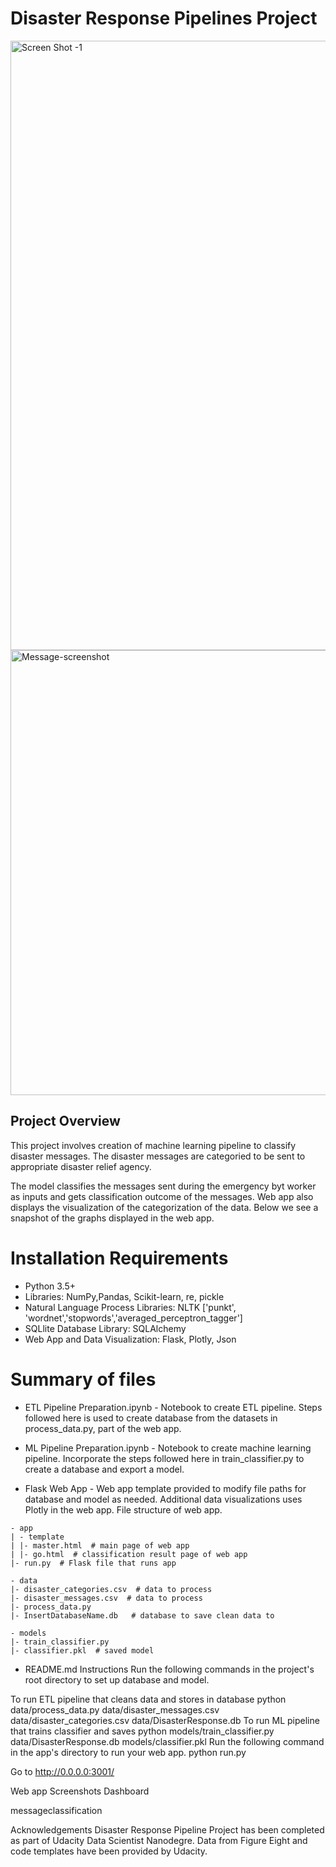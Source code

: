 # Disaster Response Pipelines Project

<img width="975" alt="Screen Shot -1" src="https://user-images.githubusercontent.com/33673374/82179431-efe3db00-98a3-11ea-8f6f-059fa052e08b.png">

<img width="712" alt="Message-screenshot" src="https://user-images.githubusercontent.com/33673374/82179429-eeb2ae00-98a3-11ea-886a-631b774aeb14.png">

## Project Overview
This project involves creation of machine learning pipeline to classify disaster messages. The disaster messages are categoried to be sent to appropriate disaster relief agency.

The model classifies the messages sent during the emergency  byt worker as inputs and gets classification outcome of the messages.
Web app also displays the visualization of the categorization of the data. Below we see a snapshot of the graphs displayed in the web app.

# Installation Requirements
- Python 3.5+ 
- Libraries: NumPy,Pandas, Scikit-learn, re, pickle
- Natural Language Process Libraries: NLTK ['punkt', 'wordnet','stopwords','averaged_perceptron_tagger']
- SQLlite Database Library: SQLAlchemy
- Web App and Data Visualization: Flask, Plotly, Json

# Summary of files
- ETL Pipeline Preparation.ipynb - Notebook to create ETL pipeline. Steps followed here is used to create database from the datasets in process_data.py, part of the web app.

- ML Pipeline Preparation.ipynb - Notebook to create machine learning pipeline. Incorporate the steps followed here in train_classifier.py to create a database and export a model.

- Flask Web App - Web app template provided to modify file paths for database and model as needed. Additional data visualizations uses Plotly in the web app. File structure of web app.

```text
- app
| - template
| |- master.html  # main page of web app
| |- go.html  # classification result page of web app
|- run.py  # Flask file that runs app

- data
|- disaster_categories.csv  # data to process 
|- disaster_messages.csv  # data to process
|- process_data.py
|- InsertDatabaseName.db   # database to save clean data to

- models
|- train_classifier.py
|- classifier.pkl  # saved model 
```
- README.md
Instructions
Run the following commands in the project's root directory to set up database and model.

To run ETL pipeline that cleans data and stores in database python data/process_data.py data/disaster_messages.csv data/disaster_categories.csv data/DisasterResponse.db
To run ML pipeline that trains classifier and saves python models/train_classifier.py data/DisasterResponse.db models/classifier.pkl
Run the following command in the app's directory to run your web app. python run.py

Go to http://0.0.0.0:3001/

Web app Screenshots
Dashboard

messageclassification

Acknowledgements
Disaster Response Pipeline Project has been completed as part of Udacity Data Scientist Nanodegre. Data from Figure Eight and code templates have been provided by Udacity.
